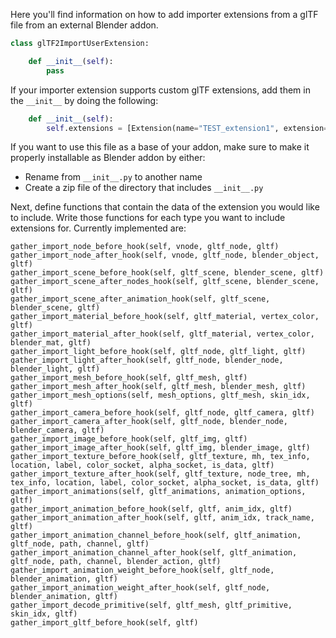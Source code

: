 Here you'll find information on how to add importer extensions from a glTF file from an external Blender addon.


```python
class glTF2ImportUserExtension:

    def __init__(self):
        pass
```

If your importer extension supports custom glTF extensions, add them in the `__init__` by doing the following:

```python
    def __init__(self):
        self.extensions = [Extension(name="TEST_extension1", extension={}, required=True), Extension(name="TEST_extension2", extension={}, required=False)]
```

If you want to use this file as a base of your addon, make sure to make it properly installable as Blender addon by either:

- Rename from `__init__.py` to another name
- Create a zip file of the directory that includes `__init__.py`

Next, define functions that contain the data of the extension you would like to include. Write those functions for each type you want to include extensions for. Currently implemented are:

```
gather_import_node_before_hook(self, vnode, gltf_node, gltf)
gather_import_node_after_hook(self, vnode, gltf_node, blender_object, gltf)
gather_import_scene_before_hook(self, gltf_scene, blender_scene, gltf)
gather_import_scene_after_nodes_hook(self, gltf_scene, blender_scene, gltf)
gather_import_scene_after_animation_hook(self, gltf_scene, blender_scene, gltf)
gather_import_material_before_hook(self, gltf_material, vertex_color, gltf)
gather_import_material_after_hook(self, gltf_material, vertex_color, blender_mat, gltf)
gather_import_light_before_hook(self, gltf_node, gltf_light, gltf)
gather_import_light_after_hook(self, gltf_node, blender_node, blender_light, gltf)
gather_import_mesh_before_hook(self, gltf_mesh, gltf)
gather_import_mesh_after_hook(self, gltf_mesh, blender_mesh, gltf)
gather_import_mesh_options(self, mesh_options, gltf_mesh, skin_idx, gltf)
gather_import_camera_before_hook(self, gltf_node, gltf_camera, gltf)
gather_import_camera_after_hook(self, gltf_node, blender_node, blender_camera, gltf)
gather_import_image_before_hook(self, gltf_img, gltf)
gather_import_image_after_hook(self, gltf_img, blender_image, gltf)
gather_import_texture_before_hook(self, gltf_texture, mh, tex_info, location, label, color_socket, alpha_socket, is_data, gltf)
gather_import_texture_after_hook(self, gltf_texture, node_tree, mh, tex_info, location, label, color_socket, alpha_socket, is_data, gltf)
gather_import_animations(self, gltf_animations, animation_options, gltf)
gather_import_animation_before_hook(self, gltf, anim_idx, gltf)
gather_import_animation_after_hook(self, gltf, anim_idx, track_name, gltf)
gather_import_animation_channel_before_hook(self, gltf_animation, gltf_node, path, channel, gltf)
gather_import_animation_channel_after_hook(self, gltf_animation, gltf_node, path, channel, blender_action, gltf)
gather_import_animation_weight_before_hook(self, gltf_node, blender_animation, gltf)
gather_import_animation_weight_after_hook(self, gltf_node, blender_animation, gltf)
gather_import_decode_primitive(self, gltf_mesh, gltf_primitive, skin_idx, gltf)
gather_import_gltf_before_hook(self, gltf)
```
